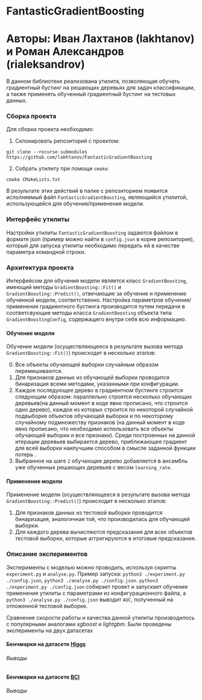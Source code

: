 # FantasticGradientBoosting
# Авторы: Иван Лахтанов (lakhtanov) и Роман Александров (rialeksandrov)

В данном библиотеке реализована утилита, позволяющая обучать градиентный бустинг на решающих деревьях для задач классификации, а также применять обученный градиентный бустинг на тестовых данных.

### Сборка проекта
Для сборки проекта необходимо:
1. Склонировать репозиторий с проектом:

`git clone --recurse-submodules https://github.com/lakhtanov/FantasticGradientBoosting`

2. Собрать утилиту при помощи `cmake`:

`cmake CMakeLists.txt`

В результате этих действий в папке с репозиторием появится исполняемый файл `FantasticGradientBoosting`, являющийся утилитой, использующейся для обучения/применения модели.

### Интерфейс утилиты
Настройки утилиты `FantasticGradientBoosting` задаются файлом в формате json (пример можно найти в `config.json` в корне репозитория), который для запуска утилиты необходимо передать ей в качестве параметра командной строки. 

### Архитектура проекта
Интерфейсом для обучения модели является класс `GradientBoosting`, имеющий методы `GradientBoosting::Fit()` и `GradientBoosting::Predict()`, отвечающие за обучение и применение обученной модели, соответственно. Настройка параметров обучения/применения градиентного бустинга производится путем передачи в соответсвующие методы класса `GradientBoosting` объекта типа `GradientBoostingConfig`, содержащего внутри себя всю информацию.

#### Обучение модели
Обучение модели (осуществляющееся в результате вызова метода `GradientBoosting::Fit()`) происходит в несколько этапов:

0. Все объекты обучающей выборки случайным образом перемешиваются.
1. Для признаков данных из обучающей выборки проводится бинаризация всеми методами, указанными при конфигурации.
2. Каждое последующее дерево в градиентном бустинге строится следующим образом: параллельно строятся несколько обучающих деревьев(на данный момент в коде явно прописано, что строится одно дерево), каждое из которых строится по некоторой случайной подвыборке объектов обучающей выборки и по некоторому случайному подмножеству признаков (на данный момент в коде явно прописано, что необходимо использовать все объекты обучающей выборки и все признаки). Среди построенных на данной итерации деревьев выбирается дерево, приближающее градиент для всей выборки наилучшим способом в смысле заданной функции потерь .
3. Выбранное на шаге `2` обучающее дерево добавляется в ансамбль уже обученных решающих деревьев с весом `learning_rate`.

#### Применение модели
Применение модели (осуществляющееся в результате вызова метода `GradientBoosting::Predict()`) происходит в несколько этапов:

1. Для признаков данных из тестовой выборки проводится бинаризация, аналогичная той, что производилась для обучающей выборки.
2. Для каждого дерева вычисляются предсказания для всех объектов тестовой выборки, которые аггрегируются в итоговые предсказания.

### Описание экспериментов
Эксперименты с моделью можно проводить, используя скрипты `experiment.py` и `analyse.py`. Пример запуска: `python3 ./experiment.py ./config.json`, `python3 ./analyse.py ./config.json`. `python3 ./experiment.py ./config.json` собирает проект и запускает обучение применения утилиты с параметрами из конфигурационного файла, а `python3 ./analyse.py ./config.json` выводит `AUC`, полученный на отложенной тестовой выборке.

Сравнение скорости работы и качества данной утилиты производилось с популярными аналогами *xgboost* и *lightgbm*. Были проведены эксперименты на двух датасетах

#### Бенчмарки на датасете [Higgs](https://www.kaggle.com/c/higgs-boson/data)

###### Выводы

#### Бенчмарки на датасете [BCI](https://www.kaggle.com/c/inria-bci-challenge#evaluation)

###### Выводы
